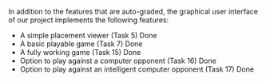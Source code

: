 In addition to the features that are auto-graded, the graphical user interface
of our project implements the following features:


 - A simple placement viewer (Task 5) Done
 - A basic playable game (Task 7) Done
 - A fully working game (Task 15) Done
 - Option to play against a computer opponent (Task 16) Done
 - Option to play against an intelligent computer opponent (Task 17) Done

